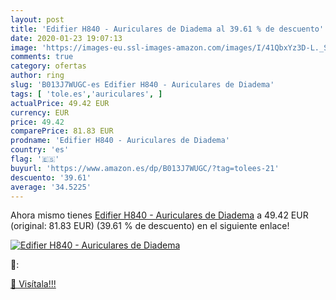 ```yaml
---
layout: post
title: 'Edifier H840 - Auriculares de Diadema al 39.61 % de descuento'
date: 2020-01-23 19:07:13
image: 'https://images-eu.ssl-images-amazon.com/images/I/41QbxYz3D-L._SL200_.jpg'
comments: true
category: ofertas
author: ring
slug: 'B013J7WUGC-es Edifier H840 - Auriculares de Diadema'
tags: [ 'tole.es','auriculares', ]
actualPrice: 49.42 EUR
currency: EUR
price: 49.42
comparePrice: 81.83 EUR
prodname: 'Edifier H840 - Auriculares de Diadema'
country: 'es'
flag: '🇪🇸'
buyurl: 'https://www.amazon.es/dp/B013J7WUGC/?tag=tolees-21'
descuento: '39.61'
average: '34.5225'
---
```


Ahora mismo tienes [Edifier H840 - Auriculares de Diadema](https://www.amazon.es/dp/B013J7WUGC/?tag=tolees-21) a 49.42 EUR (original: 81.83 EUR) (39.61 %  de descuento) en el siguiente enlace!

[![Edifier H840 - Auriculares de Diadema](https://images-eu.ssl-images-amazon.com/images/I/41QbxYz3D-L._SL200_.jpg)](https://www.amazon.es/dp/B013J7WUGC/?tag=tolees-21)

🔎:


[🛒 Visítala!!!](https://www.amazon.es/dp/B013J7WUGC/?tag=tolees-21)
